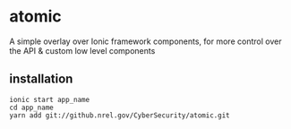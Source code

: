 # atomic
A simple overlay over Ionic framework components, for more control over the API &amp; custom low level components
## installation
    ionic start app_name
    cd app_name
    yarn add git://github.nrel.gov/CyberSecurity/atomic.git
